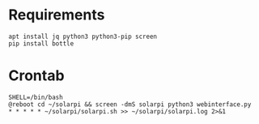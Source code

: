 # Requirements
    apt install jq python3 python3-pip screen
    pip install bottle

# Crontab
    SHELL=/bin/bash
    @reboot cd ~/solarpi && screen -dmS solarpi python3 webinterface.py
    * * * * * ~/solarpi/solarpi.sh >> ~/solarpi/solarpi.log 2>&1
